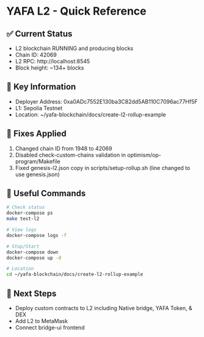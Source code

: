 # YAFA L2 - Quick Reference

## ✅ Current Status
- L2 blockchain RUNNING and producing blocks
- Chain ID: 42069
- L2 RPC: http://localhost:8545
- Block height: ~134+ blocks

## 🔑 Key Information
- Deployer Address: 0xa0ADc7552E130ba3C82dd5AB110C7096ac77Hf5F
- L1: Sepolia Testnet
- Location: ~/yafa-blockchain/docs/create-l2-rollup-example

## 🐛 Fixes Applied
1. Changed chain ID from 1948 to 42069
2. Disabled check-custom-chains validation in optimism/op-program/Makefile
3. Fixed genesis-l2.json copy in scripts/setup-rollup.sh (line changed to use genesis.json)

## 📝 Useful Commands
```bash
# Check status
docker-compose ps
make test-l2

# View logs
docker-compose logs -f

# Stop/Start
docker-compose down
docker-compose up -d

# Location
cd ~/yafa-blockchain/docs/create-l2-rollup-example
```

## 🔗 Next Steps
- Deploy custom contracts to L2 including Native bridge, YAFA Token, & DEX
- Add L2 to MetaMask
- Connect bridge-ui frontend
